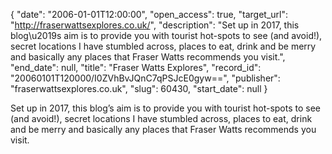 {
  "date": "2006-01-01T12:00:00", 
  "open_access": true, 
  "target_url": "http://fraserwattsexplores.co.uk/", 
  "description": "Set up in 2017, this blog\u2019s aim is to provide you with tourist hot-spots to see (and avoid!), secret locations I have stumbled across, places to eat, drink and be merry and basically any places that Fraser Watts recommends you visit.", 
  "end_date": null, 
  "title": "Fraser Watts Explores", 
  "record_id": "20060101T120000/I0ZVhBvJQnC7qPSJcE0gyw==", 
  "publisher": "fraserwattsexplores.co.uk", 
  "slug": 60430, 
  "start_date": null
}

Set up in 2017, this blog’s aim is to provide you with tourist hot-spots to see (and avoid!), secret locations I have stumbled across, places to eat, drink and be merry and basically any places that Fraser Watts recommends you visit.